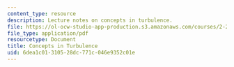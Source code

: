 ```yaml
---
content_type: resource
description: Lecture notes on concepts in turbulence.
file: https://ol-ocw-studio-app-production.s3.amazonaws.com/courses/2-27-turbulent-flow-and-transport-spring-2002/6dea1c01310528dc771c046e9352c01e_Concepts.pdf
file_type: application/pdf
resourcetype: Document
title: Concepts in Turbulence
uid: 6dea1c01-3105-28dc-771c-046e9352c01e
---
```

